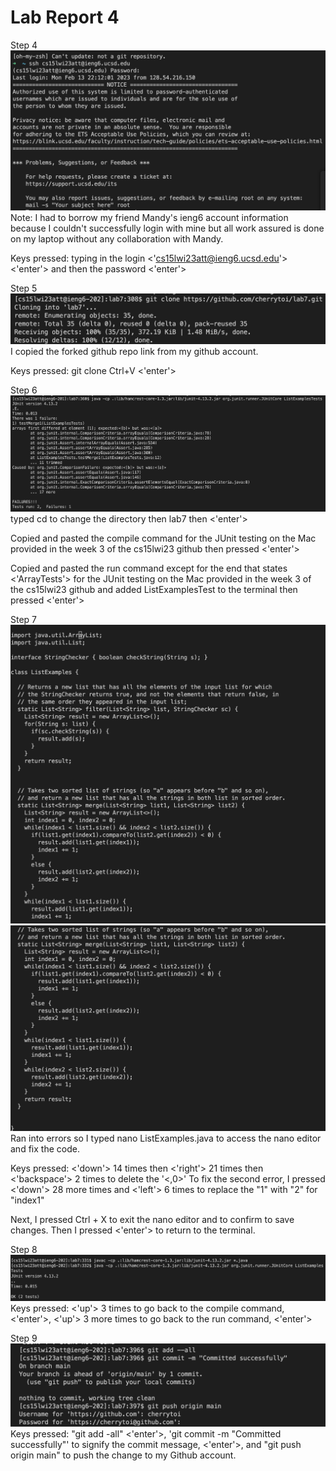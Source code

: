 # Lab Report 4

Step 4
![Image](lab4step4.png)
Note: I had to borrow my friend Mandy's ieng6 account information because I couldn't successfully login with mine but all work assured is done on my laptop without any collaboration with Mandy.

Keys pressed: typing in the login <'cs15lwi23att@ieng6.ucsd.edu'> <'enter'> and then the password <'enter'>

Step 5
![Image](lab4step5.png)
I copied the forked github repo link from my github account.
  
Keys pressed: git clone Ctrl+V <'enter'>

Step 6
![Image](lab4step6.png)
typed cd to change the directory then lab7 then <'enter'>
  
Copied and pasted the compile command for the JUnit testing on the Mac provided in the week 3 of the cs15lwi23 github then pressed <'enter'>
  
Copied and pasted the run command except for the end that states <'ArrayTests'> for the JUnit testing on the Mac provided in the week 3 of the cs15lwi23 github and added ListExamplesTest to the terminal then pressed <'enter'>

Step 7
![Image](lab4step7p1.png)
![Image](lab4step7p2.png)
Ran into errors so I typed nano ListExamples.java to access the nano editor and fix the code.

Keys pressed: <'down'> 14 times then <'right'> 21 times then <'backspace'> 2 times to delete the '<,0>'
To fix the second error, I pressed <'down'> 28 more times and <'left'> 6 times to replace the "1" with "2" for "index1"

Next, I pressed Ctrl + X to exit the nano editor and <Y> to confirm to save changes. Then I pressed <'enter'> to return to the terminal.

Step 8
![Image](lab4step8.png)
Keys pressed: <'up'> 3 times to go back to the compile command, <'enter'>, <'up'> 3 more times to go back to the run command, <'enter'>

Step 9
![Image](lab4step9.png)
Keys pressed: "git add -all" <'enter'>, 'git commit -m "Committed successfully"' to signify the commit message, <'enter'>, and "git push origin main" to push the change to my Github account.
